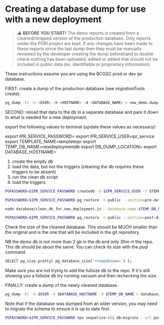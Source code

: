 # Creating a database dump for use with a new deployment

> :warning: **BEFORE YOU START!** The demo reports is created from a cleaned/stripped version of the production database. Only reports under the PORI project are kept. If any changes have been made to these reports since the last dump then they must be manually reviewed by the developer creating the dump beforehand to double check nothing has been uploaded, edited or added that should not be included in public data (ex. identifiable or proprietary information).

These instructions assume you are using the BCGSC prod or dev ipr database.

FIRST: create a dump of the production database (see migrationTools create).

```bash
pg_dump -Fc -U <USER> -h <HOSTNAME> -d <DATABASE_NAME> > new_demo.dump
```

SECOND: reload that data to the db in a separate database and pare it down to what is needed for a new deployment.

export the following values to terminal (update these values as necessary):

export IPR_SERVICE_PASSWORD=
export IPR_SERVICE_USER=ipr_service
export TEMPLATE_NAME=templateipr
export TEMP_DB_NAME=newdeploymentdb
export DB_DUMP_LOCATION=
export DATABASE_HOSTNAME=


1. create the empty db
2. load the data, but not the triggers (cleaning the db requires these triggers to be absent)
3. run the clean db script
4. load the triggers


```bash
PGPASSWORD=$IPR_SERVICE_PASSWORD createdb -U $IPR_SERVICE_USER -T $TEMPLATE_NAME $TEMP_DB_NAME

PGPASSWORD=$IPR_SERVICE_PASSWORD pg_restore -n public --section=pre-data --section=data --no-acl --no-owner -Fc "$DB_DUMP_LOCATION" -d $TEMP_DB_NAME -U $IPR_SERVICE_USER -h $DATABASE_HOSTNAME

node database/clean_db_for_new_deployment.js --database.name $TEMP_DB_NAME --database.hostname $DATABASE_HOSTNAME --database.password $IPR_DATABASE_PASSWORD

PGPASSWORD=$IPR_SERVICE_PASSWORD pg_restore -n public --section=post-data --no-acl --no-owner -Fc "$DB_DUMP_LOCATION" -d $TEMP_DB_NAME -U $IPR_SERVICE_USER -h $DATABASE_HOSTNAME
```

Check the size of the cleaned database. This should be MUCH smaller than the original and is the one that will be included in the git repository.

NB the demo db is not more than 2 gb in the db and only 30m in the repo. This db should be about the same. You can check its size with the psql command

```bash
SELECT pg_size_pretty( pg_database_size('<tempdbname>') );
```

Make sure you are not trying to add the fullsize db to the repo. If it's still showing you a fullsize db try running
vacuum and then rechecking the size.

FINALLY: create a dump of the newly cleaned database.

```bash
pg_dump -Fc -U $USER -h $DATABASE_HOSTNAME -d $TEMP_DB_NAME > database/db_for_new_deployment/ipr_new_deployment.postgres.dump
```

Note that if the database was dumped from an older version, you may need to migrate the schema to ensure it is up to date first.


```bash
PGPASSWORD=$IPR_SERVICE_PASSWORD npx sequelize-cli db:migrate --url postgres://${USER}@${HOST}:5432/${TEMP_DB_NAME}
```
